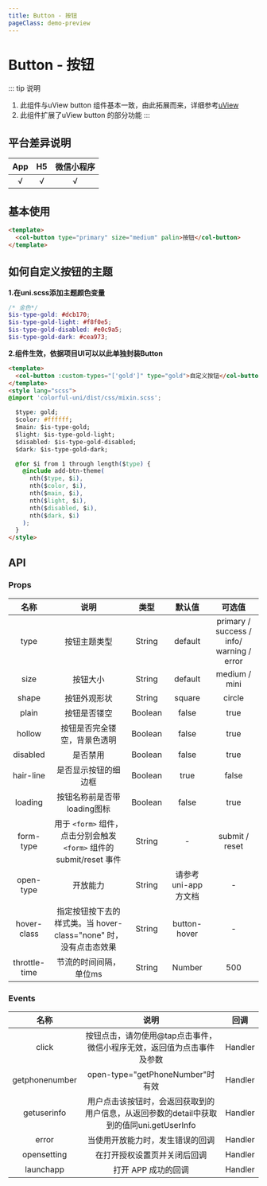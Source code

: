 ```yaml
---
title: Button - 按钮
pageClass: demo-preview
---
```


<DemoPreview url="pages/components/button"/>

# Button - 按钮

::: tip 说明
1. 此组件与uView button 组件基本一致，由此拓展而来，详细参考[uView](https://www.uviewui.com/components/button.html)
2. 此组件扩展了uView button 的部分功能
:::

## 平台差异说明
|  App  |  H5   | 微信小程序 |
| :---: | :---: | :--------: |
|   √   |   √   |     √      |

## 基本使用

```html
<template>
  <col-button type="primary" size="medium" palin>按钮</col-button>
</template>
```

## 如何自定义按钮的主题

**1.在uni.scss添加主题颜色变量**

```scss
/* 金色*/
$is-type-gold: #dcb170;
$is-type-gold-light: #f8f0e5;
$is-type-gold-disabled: #e0c9a5;
$is-type-gold-dark: #cea973;
```
**2.组件生效，依据项目UI可以以此单独封装Button**
```html
<template>
  <col-button :custom-types="['gold']" type="gold">自定义按钮</col-button>
</template>
<style lang="scss">
@import 'colorful-uni/dist/css/mixin.scss';

  $type: gold;
  $color: #ffffff;
  $main: $is-type-gold;
  $light: $is-type-gold-light;
  $disabled: $is-type-gold-disabled;
  $dark: $is-type-gold-dark;

  @for $i from 1 through length($type) {
    @include add-btn-theme(
      nth($type, $i),
      nth($color, $i),
      nth($main, $i),
      nth($light, $i),
      nth($disabled, $i),
      nth($dark, $i)
    );
  }
</style>
```

## API
### Props
| 名称 | 说明 | 类型 | 默认值 | 可选值 |
| :--: | :--: | :--: | :--: | :--: |
| type | 按钮主题类型 |	String |	default | primary / success / info/ warning / error |
| size | 按钮大小|	String |	default | medium / mini |
| shape |	按钮外观形状 |	String |	square |	circle |
| plain |	按钮是否镂空 |	Boolean|	false|	true|
| hollow | 按钮是否完全镂空，背景色透明 |	Boolean |	false |	true|
| disabled | 是否禁用|	Boolean |	false|	true |
| hair-line |	是否显示按钮的细边框 |	Boolean|	true|	false |
| loading |	按钮名称前是否带loading图标 |	Boolean	|false|	true|	App-nvue 平台，在 ios 上为雪花，Android上为圆圈|
| form-type |	用于 `<form>` 组件，点击分别会触发 `<form>` 组件的 submit/reset 事件|	String|	- |	submit / reset|
| open-type |	开放能力|	String|	请参考uni-app方文档 |	- |
| hover-class |	指定按钮按下去的样式类。当 hover-class="none" 时，没有点击态效果|	String|	button-hover |	- | 
| throttle-time |	节流的时间间隔，单位ms	| String | Number |	500	| - |

### Events
| 名称 | 说明 | 回调 |
| :--: | :--: | :--: |
| click |	按钮点击，请勿使用@tap点击事件，微信小程序无效，返回值为点击事件及参数| 	Handler	|	
| getphonenumber |	open-type="getPhoneNumber"时有效| 	Handler	|		
| getuserinfo |	用户点击该按钮时，会返回获取到的用户信息，从返回参数的detail中获取到的值同uni.getUserInfo	| Handler|		
| error |	当使用开放能力时，发生错误的回调	| Handler		|		
| opensetting |	在打开授权设置页并关闭后回调| 	Handler		|		
| launchapp |	打开 APP 成功的回调	| Handler	|
